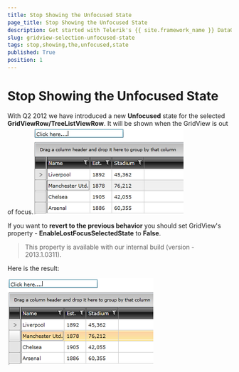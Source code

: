 ```yaml
---
title: Stop Showing the Unfocused State
page_title: Stop Showing the Unfocused State
description: Get started with Telerik's {{ site.framework_name }} DataGrid and learn how to stop showing the unfocused state for the selected row.
slug: gridview-selection-unfocused-state
tags: stop,showing,the,unfocused,state
published: True
position: 1
---
```


# Stop Showing the Unfocused State

With Q2 2012 we have introduced a new __Unfocused__ state for the selected __GridViewRow/TreeListViewRow__. It will be shown when the GridView is out of focus.![Rad Grid View Selection Unfocused State 01](images/RadGridView_Selection_UnfocusedState_01.PNG)

If you want to __revert to the previous behavior__ you should set GridView's property - __EnableLostFocusSelectedState__ to __False__.

>This property is available with our internal build (version - 2013.1.0311).

Here is the result: 

![Rad Grid View Selection Unfocused State 02](images/RadGridView_Selection_UnfocusedState_02.PNG)
